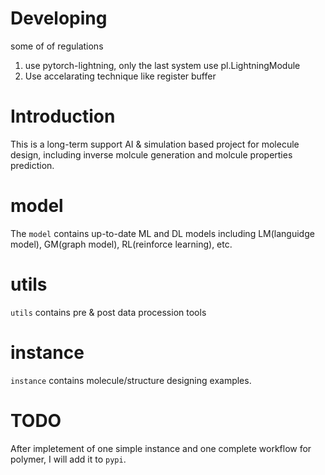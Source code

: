 # Developing
some of of regulations
1. use pytorch-lightning, only the last system use pl.LightningModule
2. Use accelarating technique like register buffer
 

# Introduction
This is a long-term support AI & simulation based project for molecule design, including inverse molcule generation and molcule properties prediction.
# model
The `model` contains up-to-date ML and DL models including LM(languidge model), GM(graph model), RL(reinforce learning), etc.
# utils
`utils` contains pre & post data procession tools
# instance
`instance` contains molecule/structure designing examples. 
# TODO
After impletement of one simple instance and one complete workflow for polymer, I will add it to `pypi`.

 